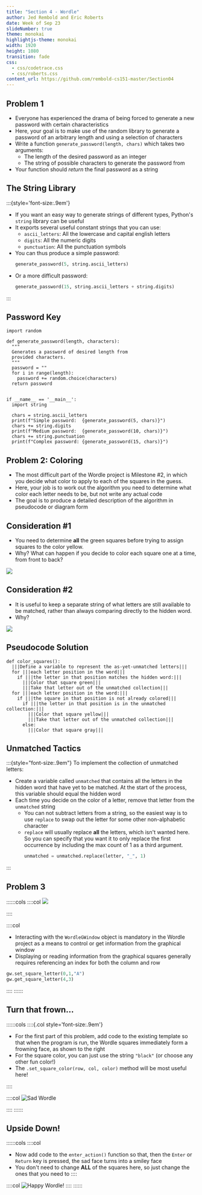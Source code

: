 ```yaml
---
title: "Section 4 - Wordle"
author: Jed Rembold and Eric Roberts
date: Week of Sep 23
slideNumber: true
theme: monokai
highlightjs-theme: monokai
width: 1920
height: 1080
transition: fade
css:
  - css/codetrace.css
  - css/roberts.css
content_url: https://github.com/rembold-cs151-master/Section04
---
```



## Problem 1
- Everyone has experienced the drama of being forced to generate a new password with certain characteristics
- Here, your goal is to make use of the random library to generate a password of an arbitrary length and using a selection of characters
- Write a function `generate_password(length, chars)` which takes two arguments:
  - The length of the desired password as an integer
  - The string of possible characters to generate the password from
- Your function should _return_ the final password as a string


## The String Library
:::{style='font-size:.9em'}
- If you want an easy way to generate strings of different types, Python's `string` library can be useful
- It exports several useful constant strings that you can use:
  - `ascii_letters`: All the lowercase and capital english letters
  - `digits`: All the numeric digits
  - `punctuation`: All the punctuation symbols
- You can thus produce a simple password: 
  ```python
  generate_password(5, string.ascii_letters)
  ```
- Or a more difficult password: 
  ```python
  generate_password(15, string.ascii_letters + string.digits)
  ```

:::

## Password Key
```{.mypython style='max-height:800px; font-size:.8em;'}
import random

def generate_password(length, characters):
  """
  Generates a password of desired length from 
  provided characters. 
  """
  password = ""
  for i in range(length):
    password += random.choice(characters)
  return password


if __name__ == '__main__':
  import string

  chars = string.ascii_letters
  print(f"Simple password:  {generate_password(5, chars)}")
  chars += string.digits
  print(f"Medium password:  {generate_password(10, chars)}")
  chars += string.punctuation
  print(f"Complex password: {generate_password(15, chars)}")
```

## Problem 2: Coloring
- The most difficult part of the Wordle project is Milestone #2, in which you decide what color to apply to each of the squares in the guess.
- Here, your job is to work out the algorithm you need to determine what color each letter needs to be, but not write any actual code
- The goal is to produce a detailed description of the algorithm in pseudocode or diagram form


## Consideration #1
- You need to determine **all** the green squares before trying to assign squares to the color yellow.
- Why? What can happen if you decide to color each square one at a time, from front to back?

<div class="fragment">

![](./images/wordle_wrong1_embeds.svg)
</div>

## Consideration #2
- It is useful to keep a separate string of what letters are still available to be matched, rather than always comparing directly to the hidden word.
- Why?

<div class="fragment">

![](./images/wordle_wrong2_embeds.svg)
</div>


## Pseudocode Solution
```{.mypython style='max-height:900px' data-line-numbers=1-13|3-6|7-13}
def color_squares():
  |||Define a variable to represent the as-yet-unmatched letters|||
  for |||each letter position in the word|||
    if |||the letter in that position matches the hidden word:|||
      |||Color that square green|||
      |||Take that letter out of the unmatched collection|||
  for |||each letter position in the word:|||
    if |||the square in that position is not already colored|||
      if |||the letter in that position is in the unmatched collection:|||
        |||Color that square yellow|||
        |||Take that letter out of the unmatched collection|||
      else:
        |||Color that square gray|||
```


## Unmatched Tactics
:::{style="font-size:.9em"}
To implement the collection of unmatched letters:

- Create a variable called `unmatched` that contains all the letters in the hidden word that have yet to be matched. At the start of the process, this variable should equal the hidden word
- Each time you decide on the color of a letter, remove that letter from the `unmatched` string
  - You can not subtract letters from a string, so the easiest way is to use `replace` to swap out the letter for some other non-alphabetic character
  - `replace` will usually replace **all** the letters, which isn't wanted here. So you can specify that you want it to only replace the first occurrence by including the max count of 1 as a third argument.
    ```python
    unmatched = unmatched.replace(letter, "_", 1)
    ```
:::

## Problem 3
::::::cols
::::col
![](./images/wordle_indices.png)

::::

::::col
- Interacting with the `WordleGWindow` object is mandatory in the Wordle project as a means to control or get information from the graphical window
- Displaying or reading information from the graphical squares generally requires referencing an index for both the column and row

```python
gw.set_square_letter(0,1,"A")
gw.get_square_letter(4,3)
```
::::
::::::


## Turn that frown...
::::::cols
::::{.col style='font-size:.9em'}
- For the first part of this problem, add code to the existing template so that when the program is run, the Wordle squares immediately form a frowning face, as shown to the right
- For the square color, you can just use the string `"black"` (or choose any other fun color!)
- The `.set_square_color(row, col, color)` method will be most useful here!

::::

::::col
![Sad Wordle](./images/wordle_sad.png)

::::
::::::

## Upside Down!
::::::cols
::::col
- Now add code to the `enter_action()` function so that, then the `Enter` or `Return` key is pressed, the sad face turns into a smiley face
- You don't need to change **ALL** of the squares here, so just change the ones that you need to
::::

::::col
![Happy Wordle!](./images/wordle_happy.png)
::::
::::::
